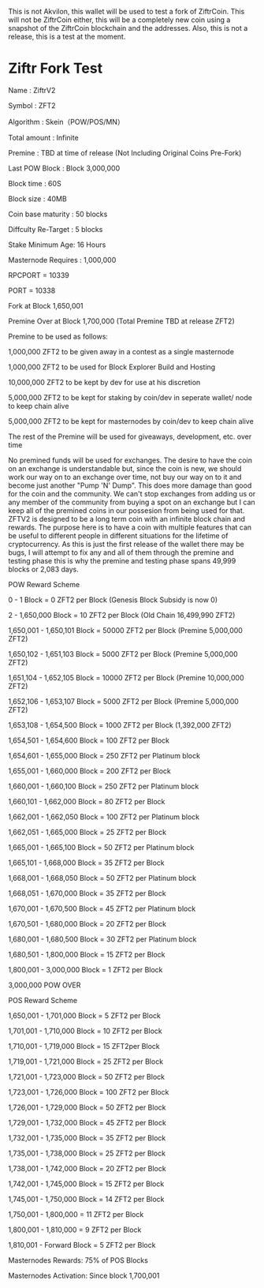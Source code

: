 This is not Akvilon, this wallet will be used to test a fork of ZiftrCoin. This will not be ZiftrCoin either, this will be a completely new coin using a snapshot of the ZiftrCoin blockchain and the addresses. Also, this is not a release, this is a test at the moment.

# Ziftr Fork Test
Name : ZiftrV2

Symbol : ZFT2

Algorithm : Skein（POW/POS/MN）

Total amount : Infinite

Premine : TBD at time of release (Not Including Original Coins Pre-Fork) 

Last POW Block : Block 3,000,000

Block time : 60S

Block size : 40MB

Coin base maturity :  50 blocks

Diffculty Re-Target : 5 blocks

Stake Minimum Age: 16 Hours

Masternode Requires : 1,000,000

RPCPORT = 10339

PORT = 10338

Fork at Block 1,650,001

Premine Over at Block 1,700,000 (Total Premine TBD at release ZFT2)

Premine to be used as follows:

1,000,000 ZFT2 to be given away in a contest as a single masternode

1,000,000 ZFT2 to be used for Block Explorer Build and Hosting

10,000,000 ZFT2 to be kept by dev for use at his discretion

5,000,000 ZFT2 to be kept for staking by coin/dev in seperate wallet/ node to keep chain alive

5,000,000 ZFT2 to be kept for masternodes by coin/dev to keep chain alive

The rest of the Premine will be used for giveaways, development, etc. over time

No premined funds will be used for exchanges. The desire to have the coin on an exchange is understandable but, since the coin is new, we should work our way on to an exchange over time, not buy our way on to it and become just another "Pump 'N' Dump". This does more damage than good for the coin and the community. We can't stop exchanges from adding us or any member of the community from buying a spot on an exchange but I can keep all of the premined coins in our possesion from being used for that. ZFTV2 is designed to be a long term coin with an infinite block chain and rewards. The purpose here is to have a coin with multiple features that can be useful to different people in different situations for the lifetime of cryptocurrency. As this is just the first release of the wallet there may be bugs, I will attempt to fix any and all of them through the premine and testing phase this is why the premine and testing phase spans 49,999 blocks or 2,083 days.  

POW Reward Scheme

0 - 1 Block = 0 ZFT2 per Block (Genesis Block Subsidy is now 0)

2 - 1,650,000 Block = 10 ZFT2 per Block (Old Chain 16,499,990 ZFT2)

1,650,001 - 1,650,101 Block = 50000 ZFT2 per Block (Premine 5,000,000 ZFT2)

1,650,102 - 1,651,103 Block = 5000 ZFT2 per Block (Premine 5,000,000 ZFT2)

1,651,104 - 1,652,105 Block = 10000 ZFT2 per Block (Premine 10,000,000 ZFT2)

1,652,106 - 1,653,107 Block = 5000 ZFT2 per Block (Premine 5,000,000 ZFT2)

1,653,108 - 1,654,500 Block = 1000 ZFT2 per Block (1,392,000 ZFT2)

1,654,501 - 1,654,600 Block = 100 ZFT2 per Block
  
1,654,601 - 1,655,000 Block = 250 ZFT2 per Platinum block

1,655,001 - 1,660,000 Block = 200 ZFT2 per Block
  
1,660,001 - 1,660,100 Block = 250 ZFT2 per Platinum block

1,660,101 - 1,662,000 Block = 80 ZFT2 per Block

1,662,001 - 1,662,050 Block = 100 ZFT2 per Platinum block

1,662,051 - 1,665,000 Block = 25 ZFT2 per Block 
 
1,665,001 - 1,665,100 Block = 50 ZFT2 per Platinum block

1,665,101 - 1,668,000 Block = 35 ZFT2 per Block

1,668,001 - 1,668,050 Block = 50 ZFT2 per Platinum block

1,668,051 - 1,670,000 Block = 35 ZFT2 per Block

1,670,001 - 1,670,500 Block = 45 ZFT2 per Platinum block

1,670,501 - 1,680,000 Block = 20 ZFT2 per Block 
 
1,680,001 - 1,680,500 Block = 30 ZFT2 per Platinum block

1,680,501 - 1,800,000 Block = 15 ZFT2 per Block

1,800,001 - 3,000,000 Block = 1 ZFT2 per Block

3,000,000 POW OVER

POS Reward Scheme

1,650,001 - 1,701,000 Block = 5 ZFT2 per Block

1,701,001 - 1,710,000 Block = 10 ZFT2 per Block 
 
1,710,001 - 1,719,000 Block = 15 ZFT2per Block  

1,719,001 - 1,721,000 Block = 25 ZFT2 per Block
  
1,721,001 - 1,723,000 Block = 50 ZFT2 per Block

1,723,001 - 1,726,000 Block = 100 ZFT2 per Block
  
1,726,001 - 1,729,000 Block = 50 ZFT2 per Block
  
1,729,001 - 1,732,000 Block = 45 ZFT2 per Block  

1,732,001 - 1,735,000 Block = 35 ZFT2 per Block

1,735,001 - 1,738,000 Block = 25 ZFT2 per Block
  
1,738,001 - 1,742,000 Block = 20 ZFT2 per Block
  
1,742,001 - 1,745,000 Block = 15 ZFT2 per Block
  
1,745,001 - 1,750,000 Block = 14 ZFT2 per Block

1,750,001 - 1,800,000 = 11 ZFT2 per Block 

1,800,001 - 1,810,000 = 9 ZFT2 per Block 

1,810,001 - Forward Block = 5 ZFT2 per Block 


Masternodes Rewards: 75% of POS Blocks

Masternodes Activation: Since block 1,700,001
